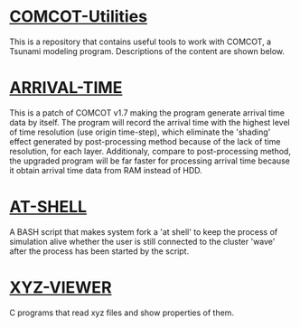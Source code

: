 # [COMCOT-Utilities](https://github.com/HandsomeAndy/COMCOT-Utilities)
This is a repository that contains useful tools to work with COMCOT, a Tsunami modeling program.
Descriptions of the content are shown below.
# [ARRIVAL-TIME](https://github.com/HandsomeAndy/COMCOT-Utilities/tree/master/ARRIVAL-TIME)
This is a patch of COMCOT v1.7 making the program generate arrival time data by itself. The program will record the arrival time with the highest level of time resolution (use origin time-step), which eliminate the 'shading' effect generated by post-processing method because of the lack of time resolution, for each layer. Additionaly, compare to post-processing method, the upgraded program will be far faster for processing arrival time because it obtain arrival time data from RAM instead of HDD.
# [AT-SHELL](https://github.com/HandsomeAndy/COMCOT-Utilities/tree/master/AT-SHELL)
A BASH script that makes system fork a 'at shell' to keep the process of simulation alive whether the user is still connected to the cluster 'wave' after the process has been started by the script.
# [XYZ-VIEWER](https://github.com/HandsomeAndy/COMCOT-Utilities/tree/master/XYZ_Viewer)
C programs that read xyz files and show properties of them.
